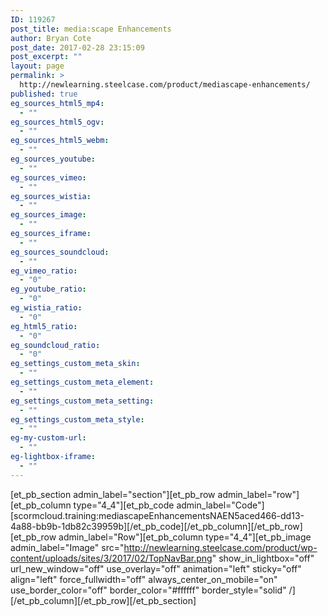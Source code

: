 ```yaml
---
ID: 119267
post_title: media:scape Enhancements
author: Bryan Cote
post_date: 2017-02-28 23:15:09
post_excerpt: ""
layout: page
permalink: >
  http://newlearning.steelcase.com/product/mediascape-enhancements/
published: true
eg_sources_html5_mp4:
  - ""
eg_sources_html5_ogv:
  - ""
eg_sources_html5_webm:
  - ""
eg_sources_youtube:
  - ""
eg_sources_vimeo:
  - ""
eg_sources_wistia:
  - ""
eg_sources_image:
  - ""
eg_sources_iframe:
  - ""
eg_sources_soundcloud:
  - ""
eg_vimeo_ratio:
  - "0"
eg_youtube_ratio:
  - "0"
eg_wistia_ratio:
  - "0"
eg_html5_ratio:
  - "0"
eg_soundcloud_ratio:
  - "0"
eg_settings_custom_meta_skin:
  - ""
eg_settings_custom_meta_element:
  - ""
eg_settings_custom_meta_setting:
  - ""
eg_settings_custom_meta_style:
  - ""
eg-my-custom-url:
  - ""
eg-lightbox-iframe:
  - ""
---
```

[et_pb_section admin_label="section"][et_pb_row admin_label="row"][et_pb_column type="4_4"][et_pb_code admin_label="Code"][scormcloud.training:mediascapeEnhancementsNAEN5aced466-dd13-4a88-bb9b-1db82c39959b][/et_pb_code][/et_pb_column][/et_pb_row][et_pb_row admin_label="Row"][et_pb_column type="4_4"][et_pb_image admin_label="Image" src="http://newlearning.steelcase.com/product/wp-content/uploads/sites/3/2017/02/TopNavBar.png" show_in_lightbox="off" url_new_window="off" use_overlay="off" animation="left" sticky="off" align="left" force_fullwidth="off" always_center_on_mobile="on" use_border_color="off" border_color="#ffffff" border_style="solid" /][/et_pb_column][/et_pb_row][/et_pb_section]